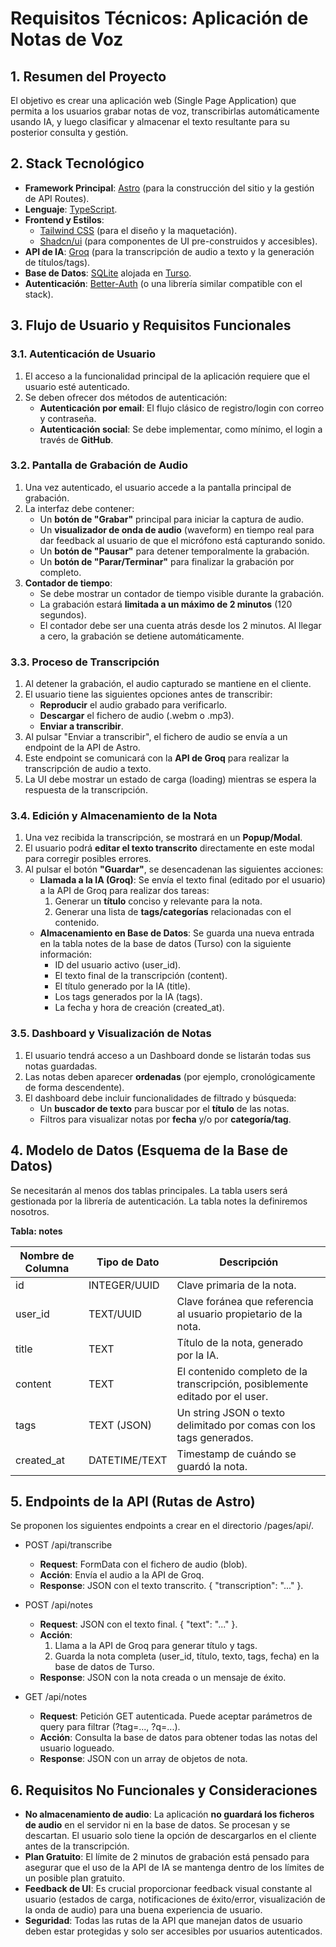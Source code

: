 # Requisitos Técnicos: Aplicación de Notas de Voz

## 1. Resumen del Proyecto

El objetivo es crear una aplicación web (Single Page Application) que permita a los usuarios grabar notas de voz, transcribirlas automáticamente usando IA, y luego clasificar y almacenar el texto resultante para su posterior consulta y gestión.

## 2. Stack Tecnológico

-   **Framework Principal**: [Astro](https://astro.build/) (para la construcción del sitio y la gestión de API Routes).
-   **Lenguaje**: [TypeScript](https://www.typescriptlang.org/).
-   **Frontend y Estilos**:
    -   [Tailwind CSS](https://tailwindcss.com/) (para el diseño y la maquetación).
    -   [Shadcn/ui](https://ui.shadcn.com/) (para componentes de UI pre-construidos y accesibles).
-   **API de IA**: [Groq](https://groq.com/) (para la transcripción de audio a texto y la generación de títulos/tags).
-   **Base de Datos**: [SQLite](https://www.sqlite.org/index.html) alojada en [Turso](https://turso.tech/).
-   **Autenticación**: [Better-Auth](https://github.com/pilcrowonpaper/better-auth) (o una librería similar compatible con el stack).

## 3. Flujo de Usuario y Requisitos Funcionales

### 3.1. Autenticación de Usuario

1.  El acceso a la funcionalidad principal de la aplicación requiere que el usuario esté autenticado.
2.  Se deben ofrecer dos métodos de autenticación:
    -   **Autenticación por email**: El flujo clásico de registro/login con correo y contraseña.
    -   **Autenticación social**: Se debe implementar, como mínimo, el login a través de **GitHub**.

### 3.2. Pantalla de Grabación de Audio

1.  Una vez autenticado, el usuario accede a la pantalla principal de grabación.
2.  La interfaz debe contener:
    -   Un **botón de "Grabar"** principal para iniciar la captura de audio.
    -   Un **visualizador de onda de audio** (waveform) en tiempo real para dar feedback al usuario de que el micrófono está capturando sonido.
    -   Un **botón de "Pausar"** para detener temporalmente la grabación.
    -   Un **botón de "Parar/Terminar"** para finalizar la grabación por completo.
3.  **Contador de tiempo**:
    -   Se debe mostrar un contador de tiempo visible durante la grabación.
    -   La grabación estará **limitada a un máximo de 2 minutos** (120 segundos).
    -   El contador debe ser una cuenta atrás desde los 2 minutos. Al llegar a cero, la grabación se detiene automáticamente.

### 3.3. Proceso de Transcripción

1.  Al detener la grabación, el audio capturado se mantiene en el cliente.
2.  El usuario tiene las siguientes opciones antes de transcribir:
    -   **Reproducir** el audio grabado para verificarlo.
    -   **Descargar** el fichero de audio (.webm o .mp3).
    -   **Enviar a transcribir**.
3.  Al pulsar "Enviar a transcribir", el fichero de audio se envía a un endpoint de la API de Astro.
4.  Este endpoint se comunicará con la **API de Groq** para realizar la transcripción de audio a texto.
5.  La UI debe mostrar un estado de carga (loading) mientras se espera la respuesta de la transcripción.

### 3.4. Edición y Almacenamiento de la Nota

1.  Una vez recibida la transcripción, se mostrará en un **Popup/Modal**.
2.  El usuario podrá **editar el texto transcrito** directamente en este modal para corregir posibles errores.
3.  Al pulsar el botón **"Guardar"**, se desencadenan las siguientes acciones:
    -   **Llamada a la IA (Groq)**: Se envía el texto final (editado por el usuario) a la API de Groq para realizar dos tareas:
        1.  Generar un **título** conciso y relevante para la nota.
        2.  Generar una lista de **tags/categorías** relacionadas con el contenido.
    -   **Almacenamiento en Base de Datos**: Se guarda una nueva entrada en la tabla notes de la base de datos (Turso) con la siguiente información:
        -   ID del usuario activo (user_id).
        -   El texto final de la transcripción (content).
        -   El título generado por la IA (title).
        -   Los tags generados por la IA (tags).
        -   La fecha y hora de creación (created_at).

### 3.5. Dashboard y Visualización de Notas

1.  El usuario tendrá acceso a un Dashboard donde se listarán todas sus notas guardadas.
2.  Las notas deben aparecer **ordenadas** (por ejemplo, cronológicamente de forma descendente).
3.  El dashboard debe incluir funcionalidades de filtrado y búsqueda:
    -   Un **buscador de texto** para buscar por el **título** de las notas.
    -   Filtros para visualizar notas por **fecha** y/o por **categoría/tag**.

## 4. Modelo de Datos (Esquema de la Base de Datos)

Se necesitarán al menos dos tablas principales. La tabla users será gestionada por la librería de autenticación. La tabla notes la definiremos nosotros.

**Tabla: notes**

| Nombre de Columna | Tipo de Dato  | Descripción                                                                  |
| ----------------- | ------------- | ---------------------------------------------------------------------------- |
| id                | INTEGER/UUID  | Clave primaria de la nota.                                                   |
| user_id           | TEXT/UUID     | Clave foránea que referencia al usuario propietario de la nota.              |
| title             | TEXT          | Título de la nota, generado por la IA.                                       |
| content           | TEXT          | El contenido completo de la transcripción, posiblemente editado por el user. |
| tags              | TEXT (JSON)   | Un string JSON o texto delimitado por comas con los tags generados.          |
| created_at        | DATETIME/TEXT | Timestamp de cuándo se guardó la nota.                                       |

## 5. Endpoints de la API (Rutas de Astro)

Se proponen los siguientes endpoints a crear en el directorio /pages/api/.

-   POST /api/transcribe
    -   **Request**: FormData con el fichero de audio (blob).
    -   **Acción**: Envía el audio a la API de Groq.
    -   **Response**: JSON con el texto transcrito. { "transcription": "..." }.

-   POST /api/notes
    -   **Request**: JSON con el texto final. { "text": "..." }.
    -   **Acción**:
        1.  Llama a la API de Groq para generar título y tags.
        2.  Guarda la nota completa (user_id, título, texto, tags, fecha) en la base de datos de Turso.
    -   **Response**: JSON con la nota creada o un mensaje de éxito.

-   GET /api/notes
    -   **Request**: Petición GET autenticada. Puede aceptar parámetros de query para filtrar (?tag=..., ?q=...).
    -   **Acción**: Consulta la base de datos para obtener todas las notas del usuario logueado.
    -   **Response**: JSON con un array de objetos de nota.

## 6. Requisitos No Funcionales y Consideraciones

-   **No almacenamiento de audio**: La aplicación **no guardará los ficheros de audio** en el servidor ni en la base de datos. Se procesan y se descartan. El usuario solo tiene la opción de descargarlos en el cliente antes de la transcripción.
-   **Plan Gratuito**: El límite de 2 minutos de grabación está pensado para asegurar que el uso de la API de IA se mantenga dentro de los límites de un posible plan gratuito.
-   **Feedback de UI**: Es crucial proporcionar feedback visual constante al usuario (estados de carga, notificaciones de éxito/error, visualización de la onda de audio) para una buena experiencia de usuario.
-   **Seguridad**: Todas las rutas de la API que manejan datos de usuario deben estar protegidas y solo ser accesibles por usuarios autenticados.